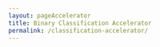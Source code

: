 ```yaml
---
layout: pageAccelerator
title: Binary Classification Accelerator
permalink: /classification-accelerator/
---
```


<script>
    //TODO: These are variables that must be declared and overridden in the specific single accelerator page

    //Variables for this specific single accelerator page, to centralize re-used variables
    const textPageTitle = "Binary Classification Accelerator";
    const htmlPageDescription = `Binary classification, with parameter based auto algorithm selection`;
    const srcHeaderImage = "{{site.baseurl}}/images/classification-accelerator/PCA22_OceanPlasticMouse_Feature_06_RGB.jpg";
    const linkAccessAcceleratorRepo = "https://github.com/microsoft/dstoolkit-classification-solution-accelerator";
    const listPrereqs = ["Access to an Azure Subscription",
        "Access to an Azure DevOps Subscription",
        "Service Principal Account"];
    const listIndustries = ["Retail",
        "Consumer Goods",
        "FMCG",
        "Manufacturing",
        "Financial Services"];
    const listUseCases = ["Any yes / no question requirement including:",
        "defaulting on a loan,",
        "clicking on an ad,",
        "terminating a subscription,",
        "quality control of products, processes or services,",
        "medical testing"];
    const htmlAcceleratorDescription = 
        `<p style="margin-top: 30px; text-decoration: none;">
            Binary classification models are perhaps the most common use-case in predictive analytics. The reason is that many key client actions across a wide range of industries are binary in nature, such as: 
            <ul>
                <li>defaulting on a loan, </li>
                <li>clicking on an ad, </li>
                <li>terminating a subscription, </li>
                <li>quality control of products, processes or services, </li>
                <li>medical testing, </li>
                <li>and so on. </li>
            </ul>
            Because of this broad commonality, this accelerator will prove optimal in many data science-based engagements, streamlining time to value.
            <br/><br/>
            Details of the accelerator:
            <ul>
                <li>Leverages the <a href="/ml-ops/" target="_blank">ML Ops accelerator</a> to provide a configurable and re-usable solution accelerator for binary classification cases. </li>
                <li>Auto selects the best classification algorithm for the dataset based on user defined criteria (parameters). </li>
                <li>Uses Azure ML and Azure Dev Ops </li>
            </ul>
        </p>`;
    
    const listAcceleratorGuidanceVideoURLs = ["https://youtube.com/embed/stHa_ZvSapk"];

    const listLinksRelatedAccelerators = ["/ml-ops/"];
    
    const linkContributingGuide = "n/a";

    const listTechnologies = ["Azure Machine Learning",
        "Azure DevOps",
        "Azure Key Vault",
        "Azure Compute Instance",
        "Azure Compute Cluster",
        "Azure Container Instance",
        "Azure Kubernetes Services"];

    const htmlArchitectureSection = `<img src="{{site.baseurl}}/images/classification-accelerator/Solution-Accelerator-Architecture.png" alt="Solution Accelerator Architecture">`;
    const htmlBranchingStrategySection = `<img src="{{site.baseurl}}/images/classification-accelerator/Branching-Strategy.png" alt="Branching Strategy">`;
    const htmlAcceleratorComponents = `<img src="{{site.baseurl}}/images/classification-accelerator/Code-Blueprint.png" alt="Code Blueprint">`;
    const htmlKeyAcceleratorFiles = 
        `<ul>
            <li><a href="https://github.com/microsoft/dstoolkit-classification-solution-accelerator/blob/main/configuration/configuration-aml.variables.yml" target="_blank">Configuration-aml.variables.yml</a></li>
            <li><a href="https://github.com/microsoft/dstoolkit-classification-solution-accelerator/blob/main/src/train_1_classifier.py" target="_blank">src/train_1_classifier.py</a></li>
            <li><a href="https://github.com/microsoft/dstoolkit-classification-solution-accelerator/blob/main/src/train_n_classifier.py" target="_blank">src/train_n_classifier.py</a></li>
        </ul>`;
    const htmlLiveDemoSection = `n/a`;
    const htmlRepoStructureSection = `n/a`;

    //boolean variables to show / hide sections of the page
    const toHide_AcceleratorGuidanceSection = false;
    const toHide_RelatedAccelerators = false;
    const toHide_ContributingGuide = true;
    const toHide_ArchitectureSection = false;
    const toHide_BranchingStrategySection = false;
    const toHide_AcceleratorComponents = false;
    const toHide_KeyAcceleratorFiles = false;
    const toHide_LiveDemoSection = true;
    const toHide_RepoStructureSection = true;
</script>

<script src="{{site.baseurl}}/scripts/script-setsingleacceleratorpagecontents.js" type="text/javascript"></script>